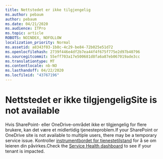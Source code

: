 ```yaml
---
title: Nettstedet er ikke tilgjengelig
ms.author: pebaum
author: pebaum
ms.date: 04/21/2020
ms.audience: ITPro
ms.topic: article
ROBOTS: NOINDEX, NOFOLLOW
localization_priority: Normal
ms.assetid: a8343f03-1b8c-4c29-be84-72b025e51d72
ms.openlocfilehash: 2739f446e4df2b7ea44f4f675f775e2d97b40796
ms.sourcegitcommit: 55eff703a17e500681d8fa6a87eb067019ade3cc
ms.translationtype: MT
ms.contentlocale: nb-NO
ms.lasthandoff: 04/22/2020
ms.locfileid: "43767196"
---
```

# <a name="site-is-not-available"></a><span data-ttu-id="8f57c-102">Nettstedet er ikke tilgjengelig</span><span class="sxs-lookup"><span data-stu-id="8f57c-102">Site is not available</span></span>

<span data-ttu-id="8f57c-103">Hvis SharePoint- eller OneDrive-området ikke er tilgjengelig for flere brukere, kan det være et midlertidig tjenesteproblem.</span><span class="sxs-lookup"><span data-stu-id="8f57c-103">If your SharePoint or OneDrive site is not available to multiple users, there may be a temporary service issue.</span></span> <span data-ttu-id="8f57c-104">Kontroller [instrumentbordet for tjenestetilstand](https://admin.microsoft.com/AdminPortal/Home#/servicehealth) for å se om leieren din påvirkes.</span><span class="sxs-lookup"><span data-stu-id="8f57c-104">Check the [Service Health dashboard](https://admin.microsoft.com/AdminPortal/Home#/servicehealth) to see if your tenant is impacted.</span></span> 
  

